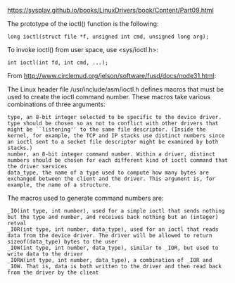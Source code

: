 https://sysplay.github.io/books/LinuxDrivers/book/Content/Part09.html

The prototype of the ioctl() function is the following: 

```long ioctl(struct file *f, unsigned int cmd, unsigned long arg);```

To invoke ioctl() from user space, use <sys/ioctl.h>:

```int ioctl(int fd, int cmd, ...);```

From http://www.circlemud.org/jelson/software/fusd/docs/node31.html:

The Linux header file /usr/include/asm/ioctl.h defines macros that must be used to create the ioctl command number. These macros take various combinations of three arguments:

    type, an 8-bit integer selected to be specific to the device driver. type should be chosen so as not to conflict with other drivers that might be ``listening'' to the same file descriptor. (Inside the kernel, for example, the TCP and IP stacks use distinct numbers since an ioctl sent to a socket file descriptor might be examined by both stacks.)
    number, an 8-bit integer command number. Within a driver, distinct numbers should be chosen for each different kind of ioctl command that the driver services
    data_type, the name of a type used to compute how many bytes are exchanged between the client and the driver. This argument is, for example, the name of a structure.

The macros used to generate command numbers are:

    _IO(int type, int number), used for a simple ioctl that sends nothing but the type and number, and receives back nothing but an (integer) retval
    _IOR(int type, int number, data_type), used for an ioctl that reads data from the device driver. The driver will be allowed to return sizeof(data_type) bytes to the user
    _IOW(int type, int number, data_type), similar to _IOR, but used to write data to the driver
    _IORW(int type, int number, data_type), a combination of _IOR and _IOW. That is, data is both written to the driver and then read back from the driver by the client


